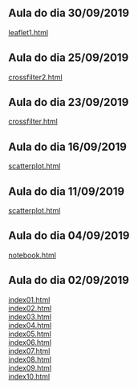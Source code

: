 ## Aula do dia 30/09/2019

[leaflet1.html](d3_leaflet/index.html)<br>

## Aula do dia 25/09/2019

[crossfilter2.html](d3_crossfilter2/index.html)<br>

## Aula do dia 23/09/2019

[crossfilter.html](d3_crossfilter/index.html)<br>

## Aula do dia 16/09/2019

[scatterplot.html](d3_update/scatterplot.html)<br>

## Aula do dia 11/09/2019

[scatterplot.html](d3_scale/scatterplot.html)<br>

## Aula do dia 04/09/2019

[notebook.html](d3_intro/notebook.html)<br>

## Aula do dia 02/09/2019

[index01.html](basic/index01.html)<br>
[index02.html](basic/index02.html)<br>
[index03.html](basic/index03.html)<br>
[index04.html](basic/index04.html)<br>
[index05.html](basic/index05.html)<br>
[index06.html](basic/index06.html)<br>
[index07.html](basic/index07.html)<br>
[index08.html](basic/index08.html)<br>
[index09.html](basic/index09.html)<br>
[index10.html](basic/index10.html)<br>
